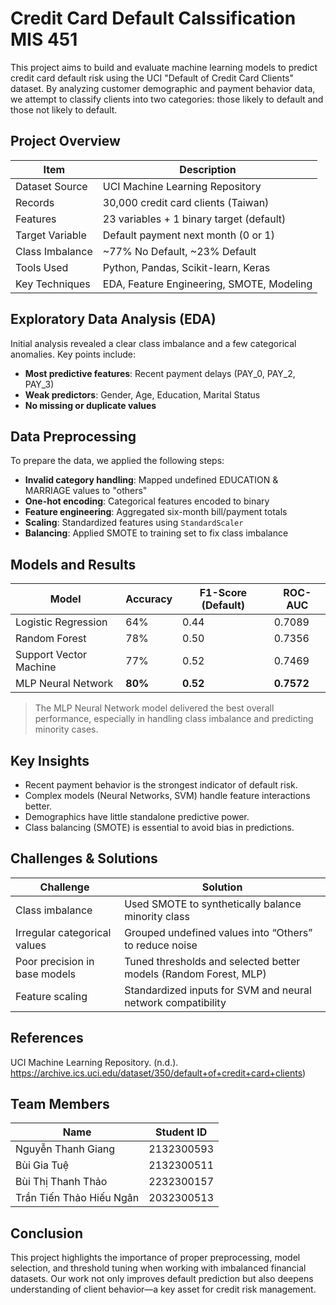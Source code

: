 # Credit Card Default Calssification MIS 451

This project aims to build and evaluate machine learning models to predict credit card default risk using the UCI "Default of Credit Card Clients" dataset. By analyzing customer demographic and payment behavior data, we attempt to classify clients into two categories: those likely to default and those not likely to default.

## Project Overview

| Item                        | Description                                |
|----------------------------|--------------------------------------------|
| Dataset Source             | UCI Machine Learning Repository             |
| Records                    | 30,000 credit card clients (Taiwan)        |
| Features                   | 23 variables + 1 binary target (default)    |
| Target Variable            | Default payment next month (0 or 1)         |
| Class Imbalance            | ~77% No Default, ~23% Default               |
| Tools Used                 | Python, Pandas, Scikit-learn, Keras         |
| Key Techniques             | EDA, Feature Engineering, SMOTE, Modeling   |



## Exploratory Data Analysis (EDA)

Initial analysis revealed a clear class imbalance and a few categorical anomalies. Key points include:

- **Most predictive features**: Recent payment delays (PAY_0, PAY_2, PAY_3)
- **Weak predictors**: Gender, Age, Education, Marital Status
- **No missing or duplicate values**
  



## Data Preprocessing

To prepare the data, we applied the following steps:

- **Invalid category handling**: Mapped undefined EDUCATION & MARRIAGE values to "others"
- **One-hot encoding**: Categorical features encoded to binary
- **Feature engineering**: Aggregated six-month bill/payment totals
- **Scaling**: Standardized features using `StandardScaler`
- **Balancing**: Applied SMOTE to training set to fix class imbalance



## Models and Results

| Model                  | Accuracy | F1-Score (Default) | ROC-AUC |
|------------------------|----------|--------------------|---------|
| Logistic Regression    | 64%      | 0.44               | 0.7089  |
| Random Forest          | 78%      | 0.50               | 0.7356  |
| Support Vector Machine | 77%      | 0.52               | 0.7469  |
| MLP Neural Network     | **80%**  | **0.52**           | **0.7572** |

> The MLP Neural Network model delivered the best overall performance, especially in handling class imbalance and predicting minority cases.



## Key Insights

- Recent payment behavior is the strongest indicator of default risk.
- Complex models (Neural Networks, SVM) handle feature interactions better.
- Demographics have little standalone predictive power.
- Class balancing (SMOTE) is essential to avoid bias in predictions.



## Challenges & Solutions

| Challenge                      | Solution                                                              |
|-------------------------------|-----------------------------------------------------------------------|
| Class imbalance               | Used SMOTE to synthetically balance minority class                    |
| Irregular categorical values  | Grouped undefined values into “Others” to reduce noise                |
| Poor precision in base models | Tuned thresholds and selected better models (Random Forest, MLP)      |
| Feature scaling               | Standardized inputs for SVM and neural network compatibility           |



## References

UCI Machine Learning Repository. (n.d.). 
  https://archive.ics.uci.edu/dataset/350/default+of+credit+card+clients)



## Team Members

| Name                      | Student ID     |
|---------------------------|----------------|
| Nguyễn Thanh Giang        | 2132300593     |
| Bùi Gia Tuệ               | 2132300511     |
| Bùi Thị Thanh Thảo        | 2232300157     |
| Trần Tiến Thảo Hiếu Ngân  | 2032300513     |



## Conclusion

This project highlights the importance of proper preprocessing, model selection, and threshold tuning when working with imbalanced financial datasets. Our work not only improves default prediction but also deepens understanding of client behavior—a key asset for credit risk management.




